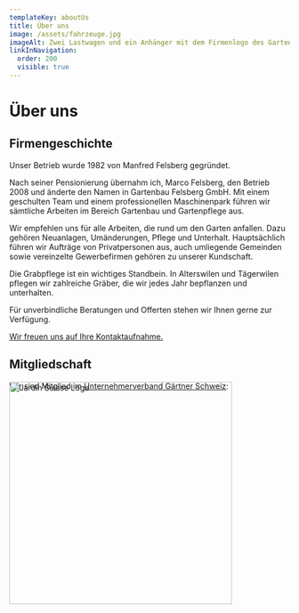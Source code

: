 ```yaml
---
templateKey: aboutUs
title: Über uns
image: /assets/fahrzeuge.jpg
imageAlt: Zwei Lastwagen und ein Anhänger mit dem Firmenlogo des Gartenbau Felsbergs
linkInNavigation:
  order: 200
  visible: true
---
```


# Über uns

## Firmengeschichte

Unser Betrieb wurde 1982 von Manfred Felsberg gegründet.

Nach seiner Pensionierung übernahm ich, Marco Felsberg, den Betrieb 2008 und änderte den Namen in Gartenbau Felsberg GmbH. Mit einem geschulten Team und einem professionellen Maschinenpark führen wir sämtliche Arbeiten im Bereich Gartenbau und Gartenpflege aus.

Wir empfehlen uns für alle Arbeiten, die rund um den Garten anfallen. Dazu gehören Neuanlagen, Umänderungen, Pflege und Unterhalt. Hauptsächlich führen wir Aufträge von Privatpersonen aus, auch umliegende Gemeinden sowie vereinzelte Gewerbefirmen gehören zu unserer Kundschaft.

Die Grabpflege ist ein wichtiges Standbein. In Alterswilen und Tägerwilen pflegen wir zahlreiche Gräber, die wir jedes Jahr bepflanzen und unterhalten.

Für unverbindliche Beratungen und Offerten stehen wir Ihnen gerne zur Verfügung.

[Wir freuen uns auf Ihre Kontaktaufnahme.](/kontakt)

## Mitgliedschaft

Wir sind Mitglied im <a href="https://www.jardinsuisse.ch/" target="_blank" rel="noopener noreferrer">Unternehmerverband Gärtner Schweiz</a>:

<a href="https://www.jardinsuisse.ch/" target="_blank" rel="noopener noreferrer"><img src="/assets/Mitglied_dt_RGB_compressed.svg" style="width: 400px; margin-top: -30px;" alt="Jardin Suisse Logo" title="Jardin Suisse" /></a>
